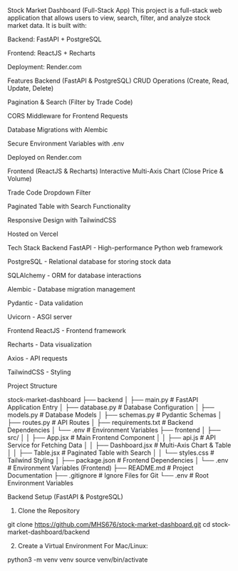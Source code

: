Stock Market Dashboard (Full-Stack App)
This project is a full-stack web application that allows users to view, search, filter, and analyze stock market data. It is built with:

Backend: FastAPI + PostgreSQL

Frontend: ReactJS + Recharts

Deployment: Render.com

Features
Backend (FastAPI & PostgreSQL)
CRUD Operations (Create, Read, Update, Delete)

Pagination & Search (Filter by Trade Code)

CORS Middleware for Frontend Requests

Database Migrations with Alembic

Secure Environment Variables with .env

Deployed on Render.com

Frontend (ReactJS & Recharts)
Interactive Multi-Axis Chart (Close Price & Volume)

Trade Code Dropdown Filter

Paginated Table with Search Functionality

Responsive Design with TailwindCSS

Hosted on Vercel

Tech Stack
Backend
FastAPI - High-performance Python web framework

PostgreSQL - Relational database for storing stock data

SQLAlchemy - ORM for database interactions

Alembic - Database migration management

Pydantic - Data validation

Uvicorn - ASGI server

Frontend
ReactJS - Frontend framework

Recharts - Data visualization

Axios - API requests

TailwindCSS - Styling

Project Structure

stock-market-dashboard
├── backend
│   ├── main.py               # FastAPI Application Entry
│   ├── database.py           # Database Configuration
│   ├── models.py             # Database Models
│   ├── schemas.py            # Pydantic Schemas
│   ├── routes.py             # API Routes
│   ├── requirements.txt      # Backend Dependencies
│   └── .env                  # Environment Variables
├── frontend
│   ├── src/
│   │   ├── App.jsx           # Main Frontend Component
│   │   ├── api.js            # API Service for Fetching Data
│   │   ├── Dashboard.jsx     # Multi-Axis Chart & Table
│   │   ├── Table.jsx         # Paginated Table with Search
│   │   └── styles.css        # Tailwind Styling
│   ├── package.json          # Frontend Dependencies
│   └── .env                  # Environment Variables (Frontend)
├── README.md                 # Project Documentation
├── .gitignore                # Ignore Files for Git
└── .env                      # Root Environment Variables


Backend Setup (FastAPI & PostgreSQL)
1. Clone the Repository

git clone https://github.com/MHS676/stock-market-dashboard.git
cd stock-market-dashboard/backend

2. Create a Virtual Environment
For Mac/Linux:

python3 -m venv venv
source venv/bin/activate

